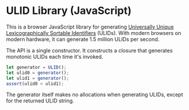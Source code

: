 # ULID Library (JavaScript)

This is a browser JavaScript library for generating [Universally Unique
Lexicographically Sortable Identifiers][ulid] (ULIDs). With modern
browsers on modern hardware, it can generate 1.5 million ULIDs per
second.

The API is a single constructor. It constructs a closure that generates
monotonic ULIDs each time it's invoked.

```js
let generator = ULID();
let ulid0 = generator();
let ulid1 = generator();
assert(ulid0 < ulid1);
```

The generator itself makes no allocations when generating ULIDs, except
for the returned ULID string.


[ulid]: https://github.com/ulid/spec
